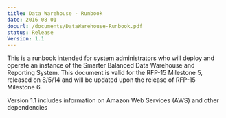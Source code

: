 ```yaml
---
title: Data Warehouse - Runbook 
date: 2016-08-01
docurl: /documents/DataWarehouse-Runbook.pdf
status: Release
Version: 1.1
---
```

This is a runbook intended for system administrators who will deploy and operate an instance of the Smarter Balanced Data Warehouse and Reporting System. This document is valid for the RFP-15 Milestone 5, released on 8/5/14 and will be updated upon the release of RFP-15 Milestone 6.

Version 1.1 includes information on Amazon Web Services (AWS) and other dependencies
